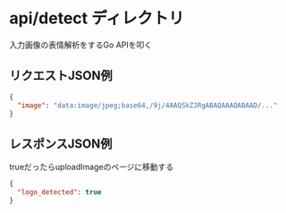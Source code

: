 # api/detect ディレクトリ
入力画像の表情解析をするGo APIを叩く

## リクエストJSON例
```json
{
  "image": "data:image/jpeg;base64,/9j/4AAQSkZJRgABAQAAAQABAAD/..."
}
```

## レスポンスJSON例
trueだったらuploadImageのページに移動する
```json
{
  "logo_detected": true
}
```